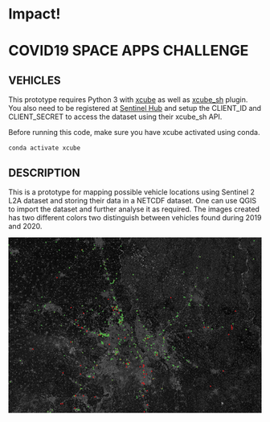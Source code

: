 # Impact!

# COVID19 SPACE APPS CHALLENGE

## VEHICLES
This prototype requires Python 3 with [xcube](https://github.com/dcs4cop/xcube/) as well as [xcube_sh](https://github.com/dcs4cop/xcube-sh) plugin. You also need to be registered at [Sentinel Hub](https://www.sentinel-hub.com/) and setup the CLIENT_ID and CLIENT_SECRET to access the dataset using their xcube_sh API.

Before running this code, make sure you have xcube activated using conda.

```
conda activate xcube
```

## DESCRIPTION

This is a prototype for mapping possible vehicle locations using Sentinel 2 L2A dataset and storing their data in a NETCDF dataset. One can use QGIS to import the dataset and further analyse it as required. The images created has two different colors two distinguish between vehicles found during 2019 and 2020.

![](images/showImg.png)
